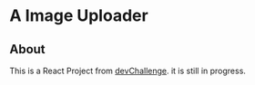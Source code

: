 # A Image Uploader

## About
 This is a React Project from [devChallenge](https://devchallenges.io/). it is still in progress.